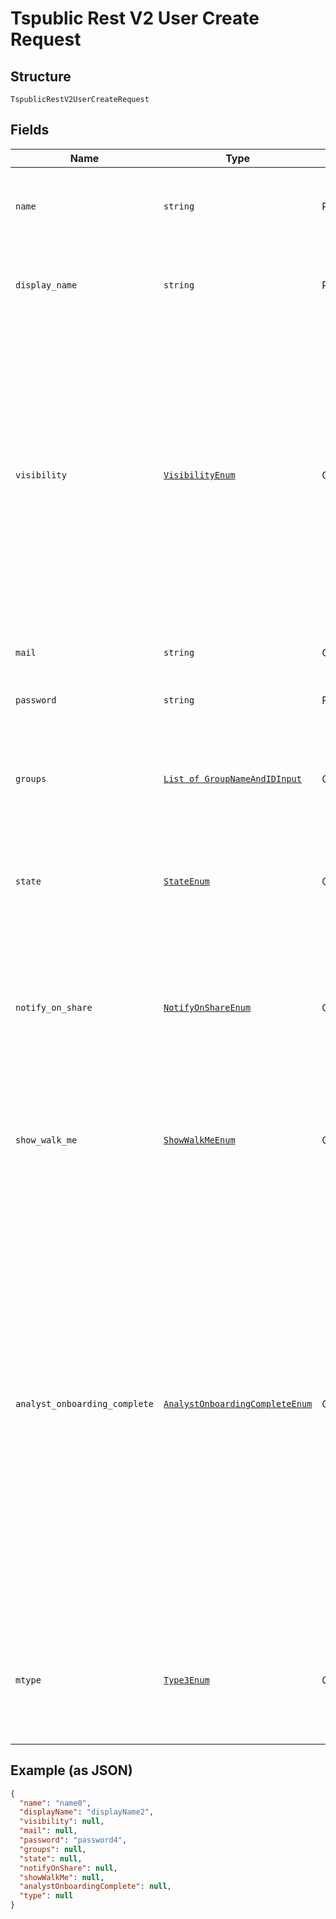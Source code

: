 
# Tspublic Rest V2 User Create Request

## Structure

`TspublicRestV2UserCreateRequest`

## Fields

| Name | Type | Tags | Description |
|  --- | --- | --- | --- |
| `name` | `string` | Required | Name of the user account. The username string must be unique. |
| `display_name` | `string` | Required | A display name string for the user, usually their first and last name. |
| `visibility` | [`VisibilityEnum`](../../doc/models/visibility-enum.md) | Optional | Visibility of the user. The visibility attribute is set to DEFAULT when creating a user.<br><br>The DEFAULT attribute makes a user visible to other users and user groups, and thus allows them to share objects.<br>**Default**: `'DEFAULT'` |
| `mail` | `string` | Optional | Email id associated with the user account |
| `password` | `string` | Required | Password for the user account. |
| `groups` | [`List of GroupNameAndIDInput`](../../doc/models/group-name-and-id-input.md) | Optional | A JSON array of group names or GUIDs or both. When both are given then id is considered |
| `state` | [`StateEnum`](../../doc/models/state-enum.md) | Optional | Status of user account. acitve or inactive.<br>**Default**: `'ACTIVE'` |
| `notify_on_share` | [`NotifyOnShareEnum`](../../doc/models/notify-on-share-enum.md) | Optional | User preference for receiving email notifications when another ThoughtSpot user shares answers or pinboards.<br>**Default**: `'true'` |
| `show_walk_me` | [`ShowWalkMeEnum`](../../doc/models/show-walk-me-enum.md) | Optional | The user preference for revisiting the onboarding experience.<br>**Default**: `'true'` |
| `analyst_onboarding_complete` | [`AnalystOnboardingCompleteEnum`](../../doc/models/analyst-onboarding-complete-enum.md) | Optional | ThoughtSpot provides an interactive guided walkthrough to onboard new users. The onboarding experience leads users through a set of actions to help users get started and accomplish their tasks quickly.<br><br>The users can turn off the Onboarding experience and access it again when they need assistance with the ThoughtSpot UI.<br>**Default**: `'false'` |
| `mtype` | [`Type3Enum`](../../doc/models/type-3-enum.md) | Optional | Type of user. LOCAL_USER indicates that the user is created locally in the ThoughtSpot system.<br>**Default**: `'LOCAL_USER'` |

## Example (as JSON)

```json
{
  "name": "name0",
  "displayName": "displayName2",
  "visibility": null,
  "mail": null,
  "password": "password4",
  "groups": null,
  "state": null,
  "notifyOnShare": null,
  "showWalkMe": null,
  "analystOnboardingComplete": null,
  "type": null
}
```

